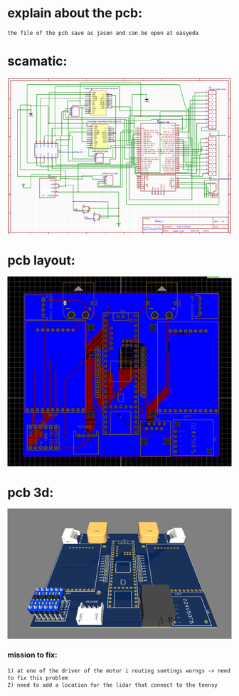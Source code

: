 # explain about the pcb:
    the file of the pcb save as jason and can be open at easyeda 



# scamatic:
![alt text](../picture/scahmtics.png)

# pcb layout:
![alt text](../picture/pcb_routing.png)

# pcb 3d:
![alt text](../picture/3d_pcb.png)

### mission to fix:
    1) at one of the driver of the motor i routing somtings worngs -> need to fix this problem 
    2) need to add a location for the lidar that connect to the teensy 